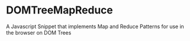 # DOMTreeMapReduce
A Javascript Snippet that implements Map and Reduce Patterns for use in the browser on DOM Trees
